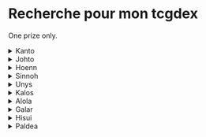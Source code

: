 # Recherche pour mon tcgdex

One prize only.

<details>
  <summary>Kanto</summary>

  * Dracaufeu                
</details>

<details>
  <summary>Johto</summary>

  * Meganium 
  * Macronium  
  * Typhlosion
  * Fouinard
  * Pichu 
  * Toudoudou  
  * Joligleur    
  * Axoloto 
  * Zarbi (sauf w)
  * Corayon     
  * Debugan    
  * Raikou  
  * Lugia
</details>

<details>
  <summary>Hoenn</summary>

  * Jungko
  * Brasegali
  * Lineon
  * Charmillon
  * Blindalisse
  * Lombre
  * Nirondelle
  * Helldelle
  * Gardevoir
  * Ninjask
  * Munja
  * Hariyama
  * Azurill
  * Luciole
  * Lumivole
  * Gloupti
  * Avaltou
  * Wailmer
  * Wailord
  * Barbicha
  * Armaldo
  * Okéoké
  * Kaimorse
  * Coquiperl
  * Rosabyss
  * Dratak
  * Regirock
  * Registell
  * Latias
  * Rayquaza
  * Deoxis (formes Attaque, defense & vitesse)
  * Morpheo (formes eau, feu)
</details>

<details>
  <summary>Sinnoh</summary>

  * Pingoleon
  * Charkos
  * Dinoclier
  * Bastiodon
  * Cheniselle (rose & jaune)
  * Apireine
  * Ceriflor
  * Chaglam
  * Korillon
  * Mime Jr
  * Ptiravi
  * Rapion
  * Drascor
  * Lumineon
  * Mamochon
  * Galame
  * Crefadet
  * Crefodet
  * Dialgo (forme originelle)
  * Palkia (forme originelle)
  * Giratina (les 2 formes)
  * Shaimin (forme hérisson)
  * Arceus
  * Motisma (formes feu, glace, eau)
</details>

<details>
  <summary>Unys</summary>

  * Lianaja
  * Majaspic
  * Grokui
  * Grotichon
  * Roitiflam
  * Clamiral
  * Miradar
  * Ponchien
  * Mastouffe
  * Mushana
  * Nodulithe
  * Geolithe
  * Betochef
  * Crapuscule
  * Bargantua (Rouge & bleu)
  * Darumacho (les 2 formes)
  * Crabaraque
  * Carapagos
  * Lakmecygne
  * Vivaldain (printemps & été)
  * Haydaim (les 4 formes)
  * Gaulet
  * Viskuse (les 2 formes)
  * Moyade (les 2 formes)
  * Lugulabre
  * Limonde
  * Drakkarmin
  * Gueriaigle
  * Trioxhydre
  * Terrakium
  * Boreas (totemique)
  * Fulguris (totemique)
  * Demeteros (totemique)
  * Kyurem (white & black)
  * Meloetta (les 2 formes)
</details>

<details>
  <summary>Kalos</summary>

  * Boguérisse
  * Blindépique
  * Amphinobi
  * Excavarenne
  * Nemelios (femelle)
  * Exagide
  * Oppermine
  * Kravarech
  * Ptyranidur
  * Rexilius
  * Amagara
  * Dragmara
  * Strassie
  * Xerneas
  * Zygarde (formes chien & 100%)
  * Diancie
  * Hoopa (les 2 formes)
</details>

<details>
  <summary>Alola</summary>

  * Felinferno
  * Otaquin
  * Otarlette
  * Oratoria
  * Picassaut
  * Piclairon
  * Bazoucan
  * Plumeline (rose & bleu)
  * Lougaroc (nuit et crepuscule)
  * Froussardine (forme banc)
  * Predasterie
  * Bourinos
  * Tarenbulle
  * Floramantis
  * Guerilande
  * Type:0
  * Silvalié
  * Meteno (toutes les formes sauf le rose)
  * Mimiqui
  * Bebecaille
  * Ekaiser
  * Tokoriko
  * Tokopillon
  * Tokopisco
  * Solgaleo
  * Lunala
  * Zeroid
  * Mouscoto
  * Cancrelove
  * Cablifere
  * Bamboiselle
  * Katagami
  * Angloutiran
  * Necrozma (toutes les formes)
  * Marshado
  * Vemini
  * Mandrillon
  * Ama*ama
  * Pierroteknik
  * Melmetal
  * Raichu
  * Goupix
  * Feunard
  * Miasous
  * Persian
  * Gravalanch
  * Noadkoko
</details>

<details>
  <summary>Galar</summary>

  * Badabouin
  * Roublenard
  * Pomdrapi
  * Dratatin
  * Nigosier
  * Hastacudo
  * Ixon
  * M. Glaquette
  * Tutékri
  * Cremy
  * Charmilly
  * Bekaglacon (forme tete ronde)
  * Galvagon
  * Galvagla
  * Hydragon
  * Hydragla
  * Zamazenta
  * Ethernatos
  * Wushours
  * Shifours (les 2 formes)
  * Zarude
  * Regieleki
  * Spectreval
  * Sylveroi (les 3 formes)
  * Smoggogo
  * Galopa
  * Flagadoss
  * Roigada
  * Darumacho (les 2 formes)
  * Tutafeh
</details>

<details>
  <summary>Hisui</summary>

  * Cerbylin
  * Hachecateur
  * Ursaking
  * Paragruel (male & femelle)
  * Farfurex
  * Amovenus (forme tortue)
  * Electrode
  * Typhlosion
  * Qwilfish
  * Farfuret
  * Clamiral
  * Fragilady
  * Zorua
  * Zoroark
  * Colimucus
  * Muplodocus
  * Seracrawl
  * Archeduc
</details>

<details>
  <summary>Paldea</summary>

  * Ogerpon (eau feu roche)
  * Pomdorochi
  * Terapagos (forme petit)
</details>
